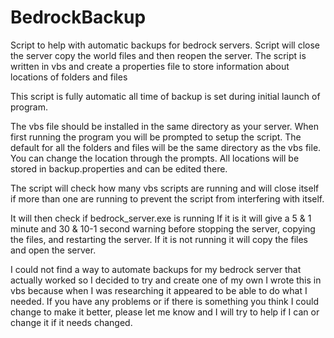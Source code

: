 # BedrockBackup
Script to help with automatic backups for bedrock servers.  Script will close the server copy the world files and then reopen the server.
The script is written in vbs and create a properties file to store information about locations of folders and files

This script is fully automatic all time of backup is set during initial launch of program.

The vbs file should be installed in the same directory as your server.
When first running the program you will be prompted to setup the script. 
The default for all the folders and files will be the same directory as the vbs file. You can change the location through the prompts.
All locations will be stored in backup.properties and can be edited there.

The script will check how many vbs scripts are running and will close itself if more than one are running to prevent the script from interfering with itself.

It will then check if bedrock_server.exe is running 
  If it is it will give a 5 & 1 minute and  30 & 10-1 second warning before stopping the server, copying the files, and restarting the         server. 
  If it is not running it will copy the files and open the server. 


I could not find a way to automate backups for my bedrock server that actually worked so I decided to try and create one of my own
I wrote this in vbs because when I was researching it appeared to be able to do what I needed.
If you have any problems or if there is something you think I could change to make it better, please let me know and I will try to help if I can or change it if it needs changed.

